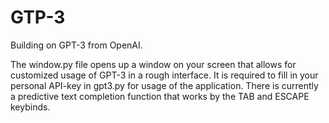 # GTP-3
Building on GPT-3 from OpenAI.

The window.py file opens up a window on your screen that allows for customized usage of GPT-3 in a rough interface. It is required to fill in your personal API-key in gpt3.py for usage of the application. There is currently a predictive text completion function that works by the TAB and ESCAPE keybinds.
